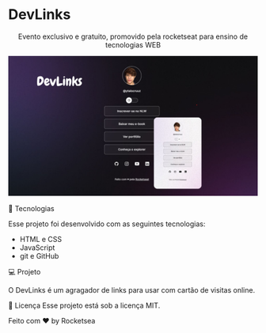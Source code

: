 # DevLinks

<p align="center"> Evento exclusivo e gratuito, promovido pela rocketseat para ensino de tecnologias WEB</P> 

<p><img alt="Projeto DevLinks" src="./assets/preview.jpg"></p>


🚀 Tecnologias

Esse projeto foi desenvolvido com as seguintes tecnologias: 

- HTML e CSS
- JavaScript
- git e GitHub

💻 Projeto

O DevLinks é um agragador de links para usar com cartão de visitas online. 

📝 Licença
Esse projeto está sob a licença MIT.

Feito com ♥ by Rocketsea